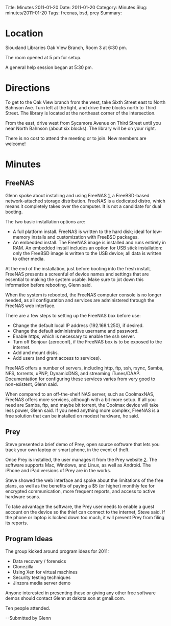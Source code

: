 Title: Minutes 2011-01-20
Date: 2011-01-20
Category: Minutes 
Slug: minutes/2011-01-20
Tags: freenas, bsd, prey 
Summary:

Location
========

Siouxland Libraries Oak View Branch, Room 3 at 6:30 pm.

The room opened at 5 pm for setup.

A general help session began at 5:30 pm.

Directions
==========

To get to the Oak View branch from the west, take Sixth Street east to
North Bahnson Ave. Turn left at the light, and drive three blocks north
to Third Street. The library is located at the northeast corner of the
intersection.

From the east, drive west from Sycamore Avenue on Third Street until you
near North Bahnson (about six blocks). The library will be on your
right.

There is no cost to attend the meeting or to join. New members are
welcome!

Minutes
=======

FreeNAS
-------

﻿Glenn spoke about installing and using FreeNAS [1](http://freenas.org),
a FreeBSD-based network-attached storage distribution. FreeNAS is a
dedicated distro, which means it completely takes over the computer. It
is not a candidate for dual booting.

The two basic installation options are:

-   A full platform install. FreeNAS is written to the hard disk; ideal
    for low-memory installs and customization with FreeBSD packages.
-   An embedded install. The FreeNAS image is installed and runs
    entirely in RAM. An embedded install includes an option for USB
    stick installation: only the FreeBSD image is written to the USB
    device; all data is written to other media.

At the end of the installation, just before booting into the fresh
install, FreeNAS presents a screenful of device names and settings that
are essential to making the system usable. Make sure to jot down this
information before rebooting, Glenn said.

When the system is rebooted, the FreeNAS computer console is no longer
needed, as all configuration and services are administered through the
FreeNAS web interface.

There are a few steps to setting up the FreeNAS box before use:

-   Change the default local IP address (192.168.1.250), if desired.
-   Change the default administrative username and password.
-   Enable https, which is necessary to enable the ssh server.
-   Turn off Bonjour (zeroconf), if the FreeNAS box is to be exposed to
    the internet.
-   Add and mount disks.
-   Add users (and grant access to services).

FreeNAS offers a number of servers, including http, ftp, ssh, rsync,
Samba, NFS, torrents, uPNP, DynamicDNS, and streaming iTunes/DAAP.
Documentation for configuring these services varies from very good to
non-existent, Glenn said.

When compared to an off-the-shelf NAS server, such as CoolmaxNAS,
FreeNAS offers more services, although with a bit more setup. If all you
need are Samba, ftp, and maybe bit torrent, the Coolmax device will take
less power, Glenn said. If you need anything more complex, FreeNAS is a
free solution that can be installed on modest hardware, he said.

Prey
----

Steve presented a brief demo of Prey, open source software that lets you
track your own laptop or smart phone, in the event of theft.

Once Prey is installed, the user manages it from the Prey website
[2](http://preyproject.com). The software supports Mac, Windows, and
Linux, as well as Android. The iPhone and iPad versions of Prey are in
the works.

Steve showed the web interface and spoke about the limitations of the
free plans, as well as the benefits of paying a \$5 (or higher) monthly
fee for encrypted communication, more frequent reports, and access to
active hardware scans.

To take advantage the software, the Prey user needs to enable a guest
account on the device so the thief can connect to the internet, Steve
said. If the phone or laptop is locked down too much, it will prevent
Prey from filing its reports.

Program Ideas
-------------

The group kicked around program ideas for 2011:

-   Data recovery / forensics
-   Clonezilla
-   Using Xen for virtual machines
-   Security testing techniques
-   Jinzora media server demo

Anyone interested in presenting these or giving any other free software
demos should contact Glenn at dakota.son at gmail.com.

Ten people attended.

--Submitted by Glenn
